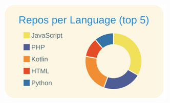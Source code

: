 [![](https://raw.githubusercontent.com/hrrakn/hrrakn/master/profile-summary-card-output/solarized/1-repos-per-language.svg)](https://github.com/vn7n24fzkq/github-profile-summary-cards)

<!--
**hrrakn/hrrakn** is a ✨ _special_ ✨ repository because its `README.md` (this file) appears on your GitHub profile.

Here are some ideas to get you started:

- 🔭 I’m currently working on ...
- 🌱 I’m currently learning ...
- 👯 I’m looking to collaborate on ...
- 🤔 I’m looking for help with ...
- 💬 Ask me about ...
- 📫 How to reach me: ...
- 😄 Pronouns: ...
- ⚡ Fun fact: ...
-->
